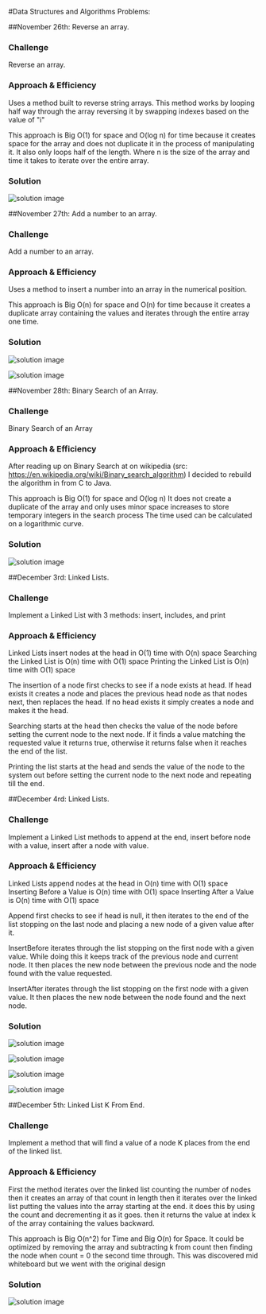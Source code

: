 #Data Structures and Algorithms Problems:

##November 26th: Reverse an array.

### Challenge
Reverse an array.

### Approach & Efficiency
Uses a method built to reverse string arrays. This method works by looping half way through the array reversing it by swapping indexes based on the value of "i"

This approach is Big O(1) for space and O(log n) for time because it creates space for the array and does not duplicate it in the process of manipulating it.
It also only loops half of the length. Where n is the size of the array and time it takes to iterate over the entire array.

### Solution

![solution image](./assets/reverseArray.jpg)

##November 27th: Add a number to an array.

### Challenge
Add a number to an array.

### Approach & Efficiency
Uses a method to insert a number into an array in the numerical position.

This approach is Big O(n) for space and O(n) for time because it creates a duplicate array containing the values and iterates through the entire array one time.

### Solution

![solution image](./assets/insertNumberPseudo.jpg)

![solution image](./assets/insertNumberCode.jpg)


##November 28th: Binary Search of an Array.

### Challenge
Binary Search of an Array

### Approach & Efficiency
After reading up on Binary Search at on wikipedia (src: https://en.wikipedia.org/wiki/Binary_search_algorithm) I decided to rebuild the algorithm in from C to Java.

This approach is Big O(1) for space and O(log n)
It does not create a duplicate of the array and only uses minor space increases to store temporary integers in the search process
The time used can be calculated on a logarithmic curve.

### Solution

![solution image](./assets/array_binary_search.jpg)




##December 3rd: Linked Lists.

### Challenge
Implement a Linked List with 3 methods: insert, includes, and print

### Approach & Efficiency
Linked Lists insert nodes at the head in O(1) time with O(n) space
Searching the Linked List is O(n) time with O(1) space
Printing the Linked List is O(n) time with O(1) space

The insertion of a node first checks to see if a node exists at head.
If head exists it creates a node and places the previous head node as that nodes next, then replaces the head.
If no head exists it simply creates a node and makes it the head.

Searching starts at the head then checks the value of the node before setting the current node to the next node.
If it finds a value matching the requested value it returns true, otherwise it returns false when it reaches the end of the list.

Printing the list starts at the head and sends the value of the node to the system out before setting the current node to the next node and repeating till the end.


##December 4rd: Linked Lists.

### Challenge
Implement a Linked List methods to append at the end, insert before node with a value, insert after a node with value.

### Approach & Efficiency
Linked Lists append nodes at the head in O(n) time with O(1) space
Inserting Before a Value is O(n) time with O(1) space
Inserting After a Value is O(n) time with O(1) space

Append first checks to see if head is null, it then iterates to the end of the list stopping on the last node and placing a new node of a given value after it.

InsertBefore iterates through the list stopping on the first node with a given value. While doing this it keeps track of the previous node and current node.
It then places the new node between the previous node and the node found with the value requested.

InsertAfter iterates through the list stopping on the first node with a given value. It then places the new node between the node found and the next node.

### Solution
![solution image](./assets/appendLL.jpg)

![solution image](./assets/appendLL2.jpg)

![solution image](./assets/insertBeforeValue.jpg)

![solution image](./assets/insertAfterValue.jpg)


##December 5th: Linked List K From End.

### Challenge
Implement a method that will find a value of a node K places from the end of the linked list.

### Approach & Efficiency
First the method iterates over the linked list counting the number of nodes
then it creates an array of that count in length
then it iterates over the linked list putting the values into the array starting at the end. it does this by using the count and decrementing it as it goes.
then it returns the value at index k of the array containing the values backward.

This approach is Big O(n^2) for Time and Big O(n) for Space. 
It could be optimized by removing the array and subtracting k from count then finding the node when count = 0 the second time through. 
This was discovered mid whiteboard but we went with the original design

### Solution
![solution image](./assets/kFromEnd.jpg)


